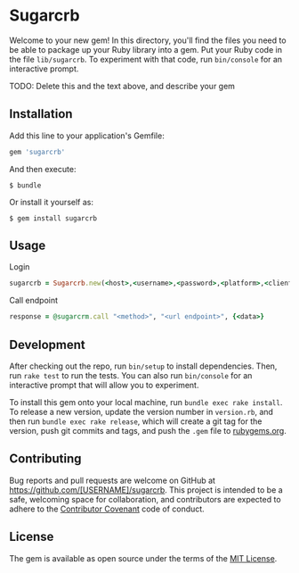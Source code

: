 # Sugarcrb

Welcome to your new gem! In this directory, you'll find the files you need to be able to package up your Ruby library into a gem. Put your Ruby code in the file `lib/sugarcrb`. To experiment with that code, run `bin/console` for an interactive prompt.

TODO: Delete this and the text above, and describe your gem

## Installation

Add this line to your application's Gemfile:

```ruby
gem 'sugarcrb'
```

And then execute:

    $ bundle

Or install it yourself as:

    $ gem install sugarcrb

## Usage

Login

```ruby
sugarcrb = Sugarcrb.new(<host>,<username>,<password>,<platform>,<client id>,<client secret>)
```

Call endpoint

```ruby
response = @sugarcrm.call "<method>", "<url endpoint>", {<data>}
```



## Development

After checking out the repo, run `bin/setup` to install dependencies. Then, run `rake test` to run the tests. You can also run `bin/console` for an interactive prompt that will allow you to experiment.

To install this gem onto your local machine, run `bundle exec rake install`. To release a new version, update the version number in `version.rb`, and then run `bundle exec rake release`, which will create a git tag for the version, push git commits and tags, and push the `.gem` file to [rubygems.org](https://rubygems.org).

## Contributing

Bug reports and pull requests are welcome on GitHub at https://github.com/[USERNAME]/sugarcrb. This project is intended to be a safe, welcoming space for collaboration, and contributors are expected to adhere to the [Contributor Covenant](http://contributor-covenant.org) code of conduct.


## License

The gem is available as open source under the terms of the [MIT License](http://opensource.org/licenses/MIT).

